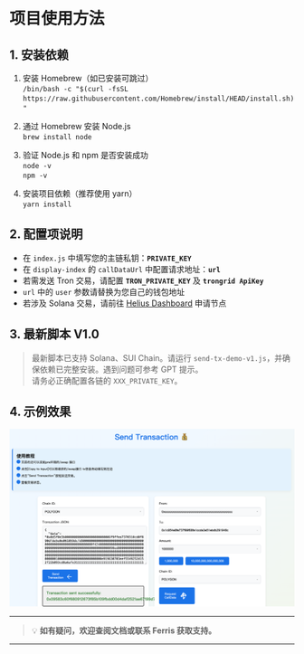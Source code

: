 # 项目使用方法

## 1. 安装依赖

1. 安装 Homebrew（如已安装可跳过）  
   `/bin/bash -c "$(curl -fsSL https://raw.githubusercontent.com/Homebrew/install/HEAD/install.sh)"`

2. 通过 Homebrew 安装 Node.js  
   `brew install node`

3. 验证 Node.js 和 npm 是否安装成功  
   `node -v`  
   `npm -v`

4. 安装项目依赖（推荐使用 yarn）  
   `yarn install`

## 2. 配置项说明

- 在 `index.js` 中填写您的主链私钥：**`PRIVATE_KEY`**
- 在 `display-index` 的 `callDataUrl` 中配置请求地址：**`url`**
- 若需发送 Tron 交易，请配置 **`TRON_PRIVATE_KEY`** 及 **`trongrid ApiKey`**
- `url` 中的 `user` 参数请替换为您自己的钱包地址
- 若涉及 Solana 交易，请前往 [Helius Dashboard](https://dashboard.helius.dev/) 申请节点

## 3. 最新脚本 V1.0

> 最新脚本已支持 Solana、SUI Chain。请运行 `send-tx-demo-v1.js`，并确保依赖已完整安装。遇到问题可参考 GPT 提示。  
> 请务必正确配置各链的 `XXX_PRIVATE_KEY`。

## 4. 示例效果

![image.png](image.png)

---
> 💡 **如有疑问，欢迎查阅文档或联系 Ferris 获取支持。**
--- 